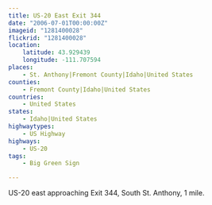 ```yaml
---
title: US-20 East Exit 344
date: "2006-07-01T00:00:00Z"
imageid: "1281400028"
flickrid: "1281400028"
location:
    latitude: 43.929439
    longitude: -111.707594
places:
    - St. Anthony|Fremont County|Idaho|United States
counties:
    - Fremont County|Idaho|United States
countries:
    - United States
states:
    - Idaho|United States
highwaytypes:
    - US Highway
highways:
    - US-20
tags:
    - Big Green Sign

---
```

US-20 east approaching Exit 344, South St. Anthony, 1 mile.